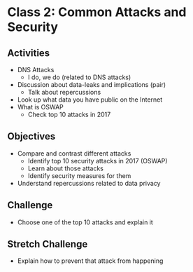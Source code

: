 
# Class 2: Common Attacks and Security

## Activities
  - DNS Attacks
    - I do, we do (related to DNS attacks)
  - Discussion about data-leaks and implications (pair)
    - Talk about repercussions
  - Look up what data you have public on the Internet
  - What is OSWAP
    - Check top 10 attacks in 2017

## Objectives
  - Compare and contrast different attacks
     - Identify top 10 security attacks in 2017 (OSWAP)
     - Learn about those attacks
     - Identify security measures for them
  - Understand repercussions related to data privacy

## Challenge
  - Choose one of the top 10 attacks and explain it

## Stretch Challenge
  - Explain how to prevent that attack from happening
